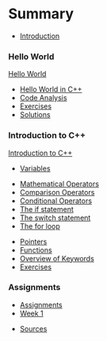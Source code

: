 # Summary

* [Introduction](README.md)

### Hello World

[Hello World](hello_world/readme.md)
* [Hello World in C++](hello_world/hello_world_in_cpp.md)
* [Code Analysis](hello_world/code_analysis.md)
* [Exercises](hello_world/exercises.md)
* [Solutions](hello_world/solutions.md)

### Introduction to C++

[Introduction to C++](introduction_to_cpp/readme.md)
* [Variables](introduction_to_cpp/variables.md)
<!-- * [Scope](introduction_to_cpp/scope.md)  -->
<!-- * [Standard IO](introduction_to_cpp/standard_io.md) -->
* [Mathematical Operators](introduction_to_cpp/mathematical_operators.md)
* [Comparison Operators](introduction_to_cpp/comparison_operators.md)
* [Conditional Operators](introduction_to_cpp/conditional_operators.md)
* [The if statement](introduction_to_cpp/if_statement.md)
* [The switch statement](introduction_to_cpp/switch_statement.md)
* [The for loop](introduction_to_cpp/for_loop.md)
<!-- * [The while loop](introduction_to_cpp/while_loop.md) -->
<!-- * [The do while loop](introduction_to_cpp/do_while_loop.md) -->
<!-- * [Arrays](introduction_to_cpp/arrays.md) -->
* [Pointers](introduction_to_cpp/pointers.md)
* [Functions](introduction_to_cpp/functions.md)
* [Overview of Keywords](introduction_to_cpp/overview_keywords.md)
* [Exercises](introduction_to_cpp/exercises.md)
<!-- * [Solutions](introduction_to_cpp/solutions.md) -->

<!-- ### All about Objects -->

<!-- * [All about Objects](all_about_objects/its_all_about_objects.md) -->
<!-- * [Summary](all_about_objects/summary.md) -->
<!-- * [Quiz](all_about_objects/quiz.md) -->
<!-- * [Exercises](all_about_objects/exercises.md) -->


<!-- ### Basics of Classes -->

<!-- * [Basics of Classes](basics_of_classes/basics_of_classes.md) -->
<!-- * [Summary](basics_of_classes/summary.md) -->
<!-- * [Quiz](basics_of_classes/quiz.md) -->
<!-- * [Exercises](basics_of_classes/exercises.md) -->

<!-- ### Memory Allocation -->

<!-- * [Memory Allocation](memory_allocation/memory_allocation.md) -->
<!-- * [Summary](memory_allocation/summary.md) -->
<!-- * [Quiz](memory_allocation/quiz.md) -->
<!-- * [Exercises](memory_allocation/exercises.md) -->

<!-- ### Composition -->

<!-- * [Composition](composition/composition.md) -->
<!-- * [Summary](composition/summary.md) -->
<!-- * [Quiz](composition/quiz.md) -->
<!-- * [Exercises](composition/exercises.md) -->

<!-- ### Inheritance -->

<!-- * [Inheritance](inheritance/inheritance.md) -->
<!-- * [Summary](inheritance/summary.md) -->
<!-- * [Quiz](inheritance/quiz.md) -->
<!-- * [Exercises](inheritance/exercises.md) -->

<!-- ### Exceptions -->

<!-- * [Exceptions](exceptions/exceptions.md) -->
<!-- * [Summary](exceptions/summary.md) -->
<!-- * [Quiz](exceptions/quiz.md) -->
<!-- * [Exercises](exceptions/exercises.md) -->

### Assignments

* [Assignments](assignments/readme.md)
* [Week 1](assignments/week_1/readme.md)

<!-- ### Solutions -->

<!-- * [Solutions](solutions/solutions.md) -->

<!-- ### Glossary and Sources -->

<!-- * [Glossary](glossary.md) -->
* [Sources](sources.md)
